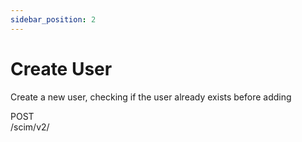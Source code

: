 ```yaml
---
sidebar_position: 2
---
```


# Create User

Create a new user, checking if the user already exists before adding

<div>
    <div>POST</div>
    <div>/scim/v2/</div>
</div>

